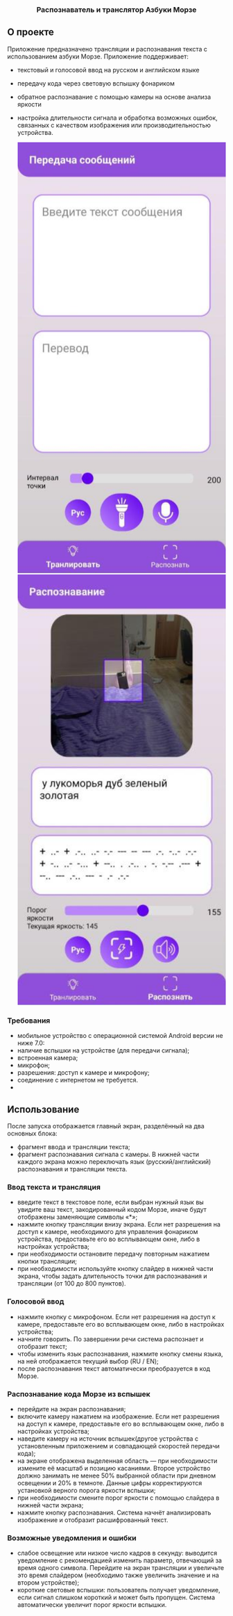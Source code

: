 <a id="readme-top"></a>


  <h3 align="center">Распознаватель и транслятор Азбуки Морзе</h3>


## О проекте

Приложение предназначено трансляции и распознавания текста с 
использованием азбуки Морзе. Приложение поддерживает: 

* текстовый и голосовой ввод на русском и английском языке
* передачу кода через световую вспышку фонариком
* обратное распознавание с помощью камеры на основе анализа яркости
* настройка длительности сигнала и  обработка возможных ошибок, связанных 
с качеством изображения или производительностью устройства.




    <img src="images/sending.png" alt="UI" width=800px>
    <img src="images/recognition.png" alt="UI" width=800px>

### Требования
- мобильное устройство с операционной системой Android версии не ниже 
7.0:
- наличие вспышки на устройстве (для передачи сигнала);
- встроенная камера;
- микрофон;
- разрешения: доступ к камере и микрофону;
- соединение с интернетом не требуется.
- 
## Использование

После запуска отображается главный экран, разделённый на два основных 
блока:
- фрагмент ввода и трансляции текста;
- фрагмент распознавания сигнала с камеры.
В нижней части каждого экрана можно переключать язык 
(русский/английский) распознавания и трансляции текста.

### Ввод текста и трансляция
- введите текст в текстовое поле, если выбран нужный язык вы увидите ваш 
текст, закодированный кодом Морзе, иначе будут отображены заменяющие 
символы «*»;
- нажмите кнопку трансляции внизу экрана. Если нет разрешения на доступ 
к камере, необходимого для управления фонариком устройства, предоставьте его 
во всплывающем окне, либо в настройках устройства;
- при необходимости остановите передачу повторным нажатием кнопки 
трансляции;
- при необходимости используйте кнопку слайдер в нижней части экрана,
чтобы задать длительность точки для распознавания и трансляции (от 100 до 800
пунктов).
### Голосовой ввод
- нажмите кнопку с микрофоном. Если нет разрешения на доступ к камере, 
предоставьте его во всплывающем окне, либо в настройках устройства;
- начните говорить. По завершении речи система распознает и отобразит 
текст;
- чтобы изменить язык распознавания, нажмите кнопку смены языка, на ней 
отображается текущий выбор (RU / EN);
- после распознавания текст автоматически преобразуется в код Морзе.
### Распознавание кода Морзе из вспышек
- перейдите на экран распознавания;
- включите камеру нажатием на изображение. Если нет разрешения на 
доступ к камере, предоставьте его во всплывающем окне, либо в настройках устройства;
- наведите камеру на источник вспышек(другое устройства с 
установленным приложением и совпадающей скоростей передачи кода);
- на экране отображена выделенная область — при необходимости измените 
её масштаб и позицию касаниями. Второе устройство должно занимать не менее 
50% выбранной области при дневном освещении и 20% в темноте. Данные цифры 
корректируются установкой верного порога яркости вспышки;
- при необходимости смените порог яркости с помощью слайдера в нижней части экрана;
- нажмите кнопку распознавания. Система начнёт анализировать 
изображение и отобразит расшифрованный текст.
### Возможные уведомления и ошибки
- слабое освещение или низкое число кадров в секунду: выводится 
уведомление с рекомендацией изменить параметр, отвечающий за время одного 
символа. Перейдите на экран трансляции и увеличьте это время слайдером 
(необходимо также увеличить значение и на втором устройстве);
- короткие световые вспышки: пользователь получает уведомление, если 
сигнал слишком короткий и может быть пропущен. Система автоматически 
увеличит порог яркости вспышки.
